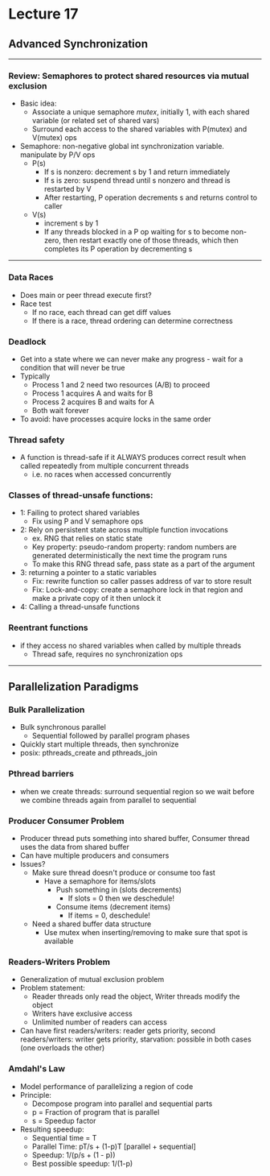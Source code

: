 # Lecture 17
## Advanced Synchronization
---
### Review: Semaphores to protect shared resources via mutual exclusion
- Basic idea:   
  - Associate a unique semaphore *mutex*, initially 1, with each shared variable (or related set of shared vars)
  - Surround each access to the shared variables with P(mutex) and V(mutex) ops
- Semaphore: non-negative global int synchronization variable. manipulate by P/V ops
  - P(s)
    - If s is nonzero: decrement s by 1 and return immediately
    - If s is zero: suspend thread until s nonzero and thread is restarted by V
    - After restarting, P operation decrements s and returns control to caller
  - V(s)
    - increment s by 1
    - If any threads blocked in a P op waiting for s to become non-zero, then restart exactly one of those threads, which then completes its P operation by decrementing s

---
### Data Races
- Does main or peer thread execute first?
- Race test
  - If no race, each thread can get diff values
  - If there is a race, thread ordering can determine correctness

### Deadlock
- Get into a state where we can never make any progress - wait for a condition that will never be true
- Typically
  - Process 1 and 2 need two resources (A/B) to proceed
  - Process 1 acquires A and waits for B
  - Process 2 acquires B and waits for A
  - Both wait forever
- To avoid: have processes acquire locks in the same order

### Thread safety
- A function is thread-safe if it ALWAYS produces correct result when called repeatedly from multiple concurrent threads
  - i.e. no races when accessed concurrently

### Classes of thread-unsafe functions:
- 1: Failing to protect shared variables
  - Fix using P and V semaphore ops
- 2: Rely on persistent state across multiple function invocations
  - ex. RNG that relies on static state
  - Key property: pseudo-random property: random numbers are generated deterministically the next time the program runs
  - To make this RNG thread safe, pass state as a part of the argument
- 3: returning a pointer to a static variables
  - Fix: rewrite function so caller passes address of var to store result
  - Fix: Lock-and-copy: create a semaphore lock in that region and make a private copy of it then unlock it
- 4: Calling a thread-unsafe functions

### Reentrant functions
- if they access no shared variables when called by multiple threads
  - Thread safe, requires no synchronization ops

---
## Parallelization Paradigms
### Bulk Parallelization
- Bulk synchronous parallel
  - Sequential followed by parallel program phases
- Quickly start multiple threads, then synchronize
- posix: pthreads_create and pthreads_join

### Pthread barriers
- when we create threads: surround sequential region so we wait before we combine threads again from parallel to sequential

### Producer Consumer Problem
- Producer thread puts something into shared buffer, Consumer thread uses the data from shared buffer
- Can have multiple producers and consumers
- Issues?
  - Make sure thread doesn't produce or consume too fast
    - Have a semaphore for items/slots
      - Push something in (slots decrements)
        - If slots = 0 then we deschedule!
      - Consume items (decrement items)
        - If items = 0, deschedule!
  - Need a shared buffer data structure
    - Use mutex when inserting/removing to make sure that spot is available

### Readers-Writers Problem
- Generalization of mutual exclusion problem
- Problem statement:
  - Reader threads only read the object, Writer threads modify the object
  - Writers have exclusive access
  - Unlimited number of readers can access
- Can have first readers/writers: reader gets priority, second readers/writers: writer gets priority, starvation: possible in both cases (one overloads the other)

### Amdahl's Law
- Model performance of parallelizing a region of code
- Principle:
  - Decompose program into parallel and sequential parts
  - p = Fraction of program that is parallel
  - s = Speedup factor
- Resulting speedup:
  - Sequential time = T
  - Parallel Time: pT/s + (1-p)T [parallel + sequential]
  - Speedup: 1/(p/s + (1 - p))
  - Best possible speedup: 1/(1-p)
